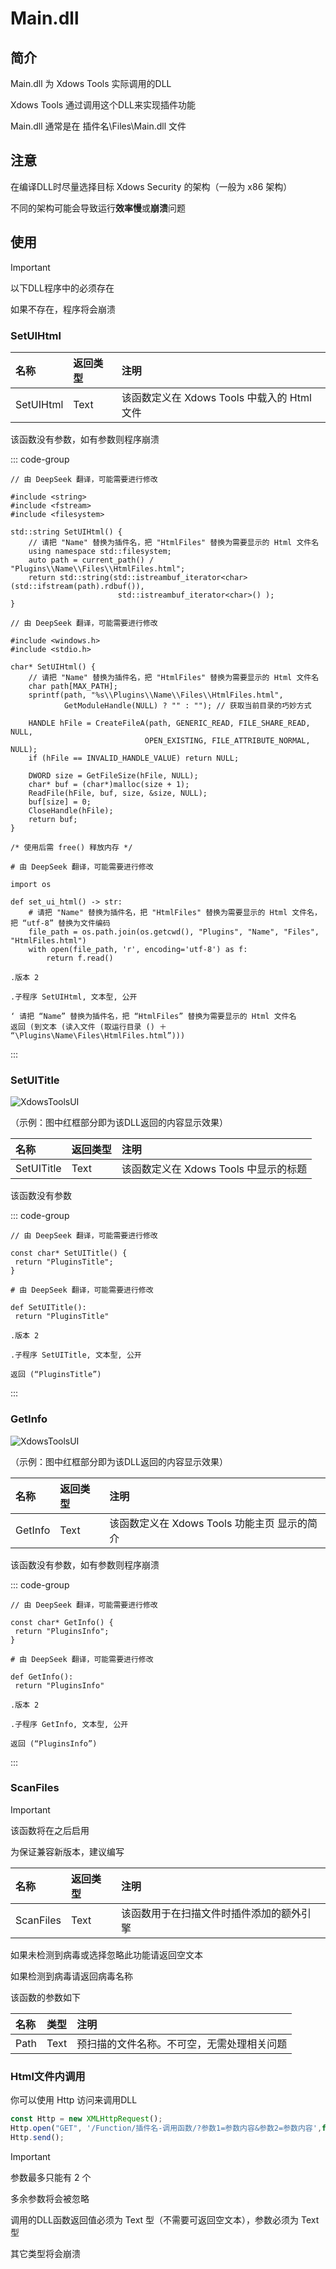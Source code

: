 # Main.dll

## 简介

Main.dll 为 Xdows Tools 实际调用的DLL

Xdows Tools 通过调用这个DLL来实现插件功能

Main.dll 通常是在 插件名\Files\Main.dll 文件

## 注意

在编译DLL时尽量选择目标 Xdows Security 的架构（一般为 x86 架构）

不同的架构可能会导致运行**效率慢**或**崩溃**问题

## 使用
> [!IMPORTANT]
> 以下DLL程序中的必须存在
> 
> 如果不存在，程序将会崩溃


### SetUIHtml

|    名称   |  返回类型 |注明                                    |
| :-------- | :------- | :-------------------------------------- |
| SetUIHtml |   Text   |该函数定义在 Xdows Tools 中载入的 Html 文件|

该函数没有参数，如有参数则程序崩溃

::: code-group

```cpp[C++]
// 由 DeepSeek 翻译，可能需要进行修改

#include <string>
#include <fstream>
#include <filesystem>

std::string SetUIHtml() {
    // 请把 "Name" 替换为插件名，把 "HtmlFiles" 替换为需要显示的 Html 文件名
    using namespace std::filesystem;
    auto path = current_path() / "Plugins\\Name\\Files\\HtmlFiles.html";
    return std::string(std::istreambuf_iterator<char>(std::ifstream(path).rdbuf()),
                        std::istreambuf_iterator<char>() );
}
```

```c[C]
// 由 DeepSeek 翻译，可能需要进行修改

#include <windows.h>
#include <stdio.h>

char* SetUIHtml() {
    // 请把 "Name" 替换为插件名，把 "HtmlFiles" 替换为需要显示的 Html 文件名
    char path[MAX_PATH];
    sprintf(path, "%s\\Plugins\\Name\\Files\\HtmlFiles.html", 
            GetModuleHandle(NULL) ? "" : ""); // 获取当前目录的巧妙方式
    
    HANDLE hFile = CreateFileA(path, GENERIC_READ, FILE_SHARE_READ, NULL,
                              OPEN_EXISTING, FILE_ATTRIBUTE_NORMAL, NULL);
    if (hFile == INVALID_HANDLE_VALUE) return NULL;

    DWORD size = GetFileSize(hFile, NULL);
    char* buf = (char*)malloc(size + 1);
    ReadFile(hFile, buf, size, &size, NULL);
    buf[size] = 0;
    CloseHandle(hFile);
    return buf;
}

/* 使用后需 free() 释放内存 */
```

```py[Python]
# 由 DeepSeek 翻译，可能需要进行修改

import os

def set_ui_html() -> str:
    # 请把 "Name" 替换为插件名，把 "HtmlFiles" 替换为需要显示的 Html 文件名，把 “utf-8” 替换为文件编码
    file_path = os.path.join(os.getcwd(), "Plugins", "Name", "Files", "HtmlFiles.html")
    with open(file_path, 'r', encoding='utf-8') as f:
        return f.read()
```

```EPL[易语言]
.版本 2

.子程序 SetUIHtml, 文本型, 公开

‘ 请把 “Name” 替换为插件名，把 “HtmlFiles” 替换为需要显示的 Html 文件名
返回 (到文本 (读入文件 (取运行目录 () ＋ “\Plugins\Name\Files\HtmlFiles.html”)))
```
:::



### SetUITitle

![XdowsToolsUI](./../../PNG/XdowsToolsUI-Main.dll-1.md.png)

（示例：图中红框部分即为该DLL返回的内容显示效果）

|    名称    |  返回类型 |注明                               |
| :--------- | :-------- | :-------------------------------- |
| SetUITitle |    Text   |该函数定义在 Xdows Tools 中显示的标题|

该函数没有参数

::: code-group

```c[C++/C]
// 由 DeepSeek 翻译，可能需要进行修改

const char* SetUITitle() {
 return "PluginsTitle";
}

```

```py[Python]
# 由 DeepSeek 翻译，可能需要进行修改

def SetUITitle():
 return "PluginsTitle"

```

```EPL[易语言]
.版本 2

.子程序 SetUITitle, 文本型, 公开

返回 (“PluginsTitle”)

```

:::

### GetInfo

![XdowsToolsUI](./../../PNG/XdowsToolsUI-Main.dll-2.md.png)

（示例：图中红框部分即为该DLL返回的内容显示效果）

|    名称   |  返回类型 |注明                                                    |
| :-------- | :------- | :------------------------------------------------------ |
| GetInfo   |    Text  |该函数定义在 Xdows Tools 功能主页 显示的简介|

该函数没有参数，如有参数则程序崩溃

::: code-group

```c[C++/C]
// 由 DeepSeek 翻译，可能需要进行修改

const char* GetInfo() {
 return "PluginsInfo";
}

```

```py[Python]
# 由 DeepSeek 翻译，可能需要进行修改

def GetInfo():
 return "PluginsInfo"

```

```EPL[易语言]
.版本 2

.子程序 GetInfo, 文本型, 公开

返回 (“PluginsInfo”)

```
:::

### ScanFiles

> [!IMPORTANT]
> 该函数将在之后启用
> 
> 为保证兼容新版本，建议编写

|    名称    |  返回类型 |注明                               |
| :--------- | :-------- | :-------------------------------- |
| ScanFiles  |    Text   |该函数用于在扫描文件时插件添加的额外引擎|

如果未检测到病毒或选择忽略此功能请返回空文本

如果检测到病毒请返回病毒名称

该函数的参数如下

| 名称 |  类型 |注明|
| :--- | :--- | :----------------------------------- |
| Path | Text |预扫描的文件名称。不可空，无需处理相关问题|

### Html文件内调用

你可以使用 Http 访问来调用DLL

``` js
const Http = new XMLHttpRequest();
Http.open("GET", '/Function/插件名-调用函数/?参数1=参数内容&参数2=参数内容',false);
Http.send();

```

> [!IMPORTANT]
> 参数最多只能有 2 个
>
> 多余参数将会被忽略
> 
> 调用的DLL函数返回值必须为 Text 型（不需要可返回空文本），参数必须为 Text 型
>
> 其它类型将会崩溃


